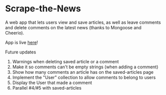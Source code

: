 # Scrape-the-News

A web app that lets users view and save articles, as well as leave comments and delete comments on the latest news (thanks to Mongoose and Cheerio).

App is live [here](https://agile-earth-52779.herokuapp.com/)!

Future updates
  1. Warnings when deleting saved article or a comment
  2. Make it so comments can't be empty strings (when adding a comment)
  3. Show how many comments an article has on the saved-articles page
  4. Implement the "User" collection to allow comments to belong to users
  5. Display the User that made a comment
  6. Parallel #4/#5 with saved-articles
